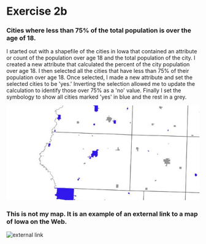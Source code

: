 # Exercise 2b

### Cities where less than 75% of the total population is over the age of 18.
I started out with a shapefile of the cities in Iowa that contained an attribute or count of the population over age 18 and the total population of the city. I created a new attribute that calculated the percent of the city population over age 18. I then selected all the cities that have less than 75% of their population over age 18. Once selected, I made a new attribute and set the selected cities to be 'yes.' Inverting the selection allowed me to update the calculation to identify those over 75% as a 'no' value. Finally I set the symbology to show all cities marked 'yes' in blue and the rest in a grey.

![My Exercise 2b map](ex2b_2.jpg)

### This is not my map. It is an example of an external link to a map of Iowa on the Web.
![external link](https://ontheworldmap.com/usa/state/iowa/map-of-iowa.jpg)
